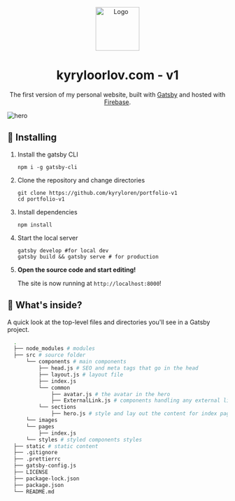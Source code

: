 <p align="center">
  <a href="https://www.gatsbyjs.org">
    <img alt="Logo" src="https://i.imgur.com/4ybBd3Q.png" width="100" />
  </a>
</p>
<h1 align="center">
  kyryloorlov.com - v1
</h1>
<p align="center">
  The first version of my personal website, built with <a href="https://www.gatsbyjs.org" target="_blank">Gatsby</a> and hosted with <a href="https://firebase.google.com" target="_blank">Firebase</a>.
</p>

![hero](https://i.imgur.com/LGFjKnu.png)

## 🚀 Installing

1.  Install the gatsby CLI

    ```shell
    npm i -g gatsby-cli
    ```

2. Clone the repository and change directories

    ```shell
    git clone https://github.com/kyryloren/portfolio-v1
    cd portfolio-v1
    ```

3. Install dependencies
    ```shell
    npm install
    ```
4. Start the local server
    ```shell
    gatsby develop #for local dev
    gatsby build && gatsby serve # for production
    ```

1.  **Open the source code and start editing!**

    The site is now running at `http://localhost:8000`!

## 🧐 What's inside?

A quick look at the top-level files and directories you'll see in a Gatsby project.

```sh
  .
  ├── node_modules # modules
  ├── src # source folder
      └── components # main components
          ├── head.js # SEO and meta tags that go in the head
          ├── layout.js # layout file
          ├── index.js
          └── common
              ├── avatar.js # the avatar in the hero
              ├── ExternalLink.js # components handling any external links
          └── sections
              ├── hero.js # style and lay out the content for index page
      └── images
      └── pages
          ├── index.js
      └── styles # styled components styles
  ├── static # static content
  ├── .gitignore
  ├── .prettierrc
  ├── gatsby-config.js
  ├── LICENSE
  ├── package-lock.json
  ├── package.json
  └── README.md
 ```
